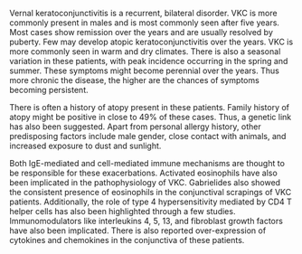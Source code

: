 Vernal keratoconjunctivitis is a recurrent, bilateral disorder. VKC is more commonly present in males and is most commonly seen after five years. Most cases show remission over the years and are usually resolved by puberty. Few may develop atopic keratoconjunctivitis over the years. VKC is more commonly seen in warm and dry climates. There is also a seasonal variation in these patients, with peak incidence occurring in the spring and summer. These symptoms might become perennial over the years. Thus more chronic the disease, the higher are the chances of symptoms becoming persistent.

There is often a history of atopy present in these patients. Family history of atopy might be positive in close to 49% of these cases. Thus, a genetic link has also been suggested. Apart from personal allergy history, other predisposing factors include male gender, close contact with animals, and increased exposure to dust and sunlight.

Both IgE-mediated and cell-mediated immune mechanisms are thought to be responsible for these exacerbations. Activated eosinophils have also been implicated in the pathophysiology of VKC. Gabrielides also showed the consistent presence of eosinophils in the conjunctival scrapings of VKC patients. Additionally, the role of type 4 hypersensitivity mediated by CD4 T helper cells has also been highlighted through a few studies. Immunomodulators like interleukins 4, 5, 13, and fibroblast growth factors have also been implicated. There is also reported over-expression of cytokines and chemokines in the conjunctiva of these patients.